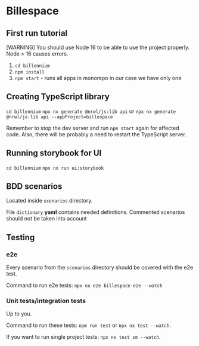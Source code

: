# Billespace

## First run tutorial

[WARNING] You should use Node 16 to be able to use the project properly. <br/> Node > 16 causes errors.

1. `cd billennium`
2. `npm install`
3. `npm start` - runs all apps in monorepo in our case we have only one

## Creating TypeScript library

`cd billennium`
`npx nx generate @nrwl/js:lib api` or `npx nx generate @nrwl/js:lib api --appProject=billespace`

Remember to stop the dev server and run `npm start` again for affected code. Also, there will be probably a need to restart the TypeScript server.

## Running storybook for UI

`cd billennium`
`npx nx run ui:storybook`

## BDD scenarios

Located inside `scenarios` directory.

File `dictionary` **yaml** contains needed definitions.
Commented scenarios should not be taken into account

## Testing

### e2e

Every scenario from the `scenarios` directory should be covered with the e2e test.

Command to run e2e tests: `npx nx e2e billespace-e2e --watch`

### Unit tests/integration tests

Up to you.

Command to run these tests: `npm run test` or `npx nx test --watch`.

If you want to run single project tests: `npx nx test sm --watch`.
